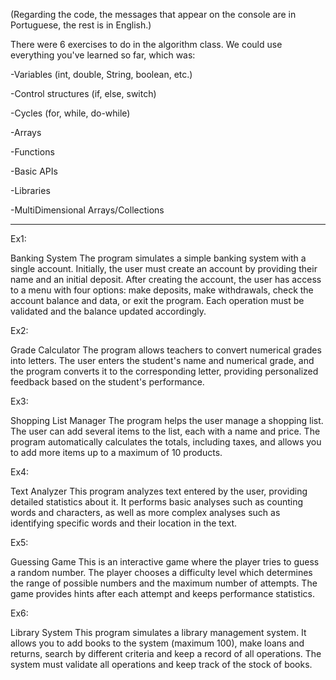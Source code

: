 (Regarding the code, the messages that appear on the console are in Portuguese, the rest is in English.)

There were 6 exercises to do in the algorithm class.
We could use everything you've learned so far, which was:

-Variables (int, double, String, boolean, etc.)

-Control structures (if, else, switch)

-Cycles (for, while, do-while)

-Arrays

-Functions

-Basic APIs

-Libraries

-MultiDimensional Arrays/Collections

---

Ex1:

Banking System
The program simulates a simple banking system with a single account. Initially, the user must create an account by providing their name and an initial deposit. After creating the account, the user has access to a menu with four options: make deposits, make withdrawals, check the account balance and data, or exit the program. Each operation must be validated and the balance updated accordingly.

Ex2:

Grade Calculator
The program allows teachers to convert numerical grades into letters. The user enters the student's name and numerical grade, and the program converts it to the corresponding letter, providing personalized feedback based on the student's performance.

Ex3:

Shopping List Manager
The program helps the user manage a shopping list. The user can add several items to the list, each with a name and price. The program automatically calculates the totals, including taxes, and allows you to add more items up to a maximum of 10 products.

Ex4:

Text Analyzer
This program analyzes text entered by the user, providing detailed statistics about it. It performs basic analyses such as counting words and characters, as well as more complex analyses such as identifying specific words and their location in the text.

Ex5:

Guessing Game
This is an interactive game where the player tries to guess a random number. The player chooses a difficulty level which determines the range of possible numbers and the maximum number of attempts. The game provides hints after each attempt and keeps performance statistics.

Ex6:

Library System
This program simulates a library management system. It allows you to add books to the system (maximum 100), make loans and returns, search by different criteria and keep a record of all operations. The system must validate all operations and keep track of the stock of books.
